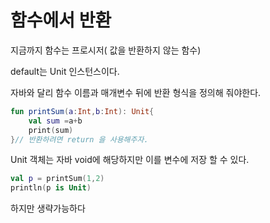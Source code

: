 # 함수에서 반환

지금까지 함수는 프로시저( 값을 반환하지 않는 함수)

default는 Unit 인스턴스이다.

자바와 달리 함수 이름과 매개변수 뒤에 반환 형식을 정의해 줘야한다.

```kotlin
fun printSum(a:Int,b:Int): Unit{
	val sum =a+b
	print(sum)
}// 반환하려면 return 을 사용해주자.
```

Unit 객체는 자바 void에 해당하지만 이를 변수에 저장 할 수 있다.

```kotlin
val p = printSum(1,2)
println(p is Unit)
```

하지만 생략가능하다